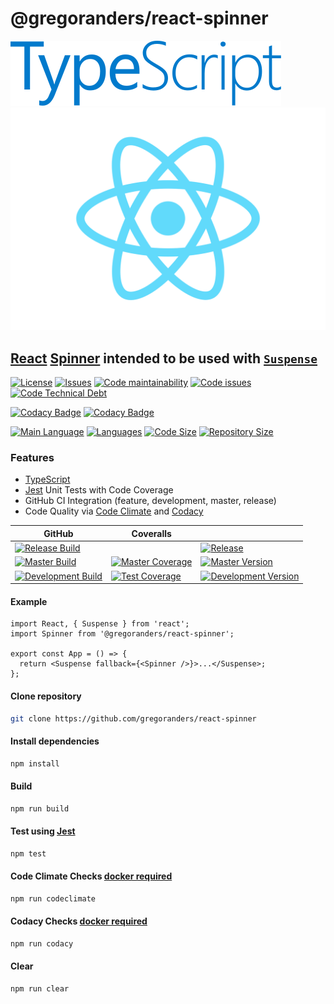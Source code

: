 # @gregoranders/react-spinner

<!-- markdownlint-disable-next-line MD033-->
[<img src="./typescript.svg" />][typescript-url] [<img src="./react.svg" />][react-url]

## [React][react-url] [Spinner](./docs/index.md) intended to be used with [`Suspense`][suspense-url]

[![License][license-image]][license-url]
[![Issues][issues-image]][issues-url]
[![Code maintainability][code-maintainability-image]][code-maintainability-url]
[![Code issues][code-issues-image]][code-issues-url] [![Code Technical Debt][code-tech-debt-image]][code-tech-debt-url]

[![Codacy Badge][codacy-quality-image]][codacy-url]
[![Codacy Badge][codacy-coverage-image]][codacy-url]

[![Main Language][language-image]][code-metric-url] [![Languages][languages-image]][code-metric-url]
[![Code Size][code-size-image]][code-metric-url] [![Repository Size][repo-size-image]][code-metric-url]

### Features

- [TypeScript][typescript-url]
- [Jest][jest-url] Unit Tests with Code Coverage
- GitHub CI Integration (feature, development, master, release)
- Code Quality via [Code Climate](./docs/codeclimate.md) and [Codacy](./docs/codacy.md)

<!-- markdownlint-disable MD013 -->
<!-- lint disable remark-lint-maximum-line-length -->
<!-- lint disable maximum-line-length -->
| GitHub                                                           | Coveralls                                                                  |                                                                              |
| ---------------------------------------------------------------- | -------------------------------------------------------------------------- | ---------------------------------------------------------------------------- |
| [![Release Build][release-build-image]][release-url]             |                                                                            | [![Release][release-image]][release-url]                                     |
| [![Master Build][master-build-image]][master-url]                | [![Master Coverage][master-coveralls-image]][master-coveralls-url]         | [![Master Version][master-version-image]][master-version-url]                |
| [![Development Build][development-build-image]][development-url] | [![Test Coverage][development-coveralls-image]][development-coveralls-url] | [![Development Version][development-version-image]][development-version-url] |
<!-- lint enable maximum-line-length -->
<!-- lint enable remark-lint-maximum-line-length -->
<!-- markdownlint-enable MD013 -->
#### Example

<!-- markdownlint-disable MD033 -->
```tsx
import React, { Suspense } from 'react';
import Spinner from '@gregoranders/react-spinner';

export const App = () => {
  return <Suspense fallback={<Spinner />}>...</Suspense>;
};
```
<!-- markdownlint-enable MD033 -->

#### Clone repository

```sh
git clone https://github.com/gregoranders/react-spinner
```

#### Install dependencies

```sh
npm install
```

#### Build

```sh
npm run build
```

#### Test using [Jest][jest-url]

```sh
npm test
```

#### Code Climate Checks [docker required](docs/codeclimate.md)

```sh
npm run codeclimate
```

#### Codacy Checks [docker required](docs/codacy.md)

```sh
npm run codacy
```

#### Clear

```sh
npm run clear
```

[release-url]: https://github.com/gregoranders/react-spinner/releases
[master-url]: https://github.com/gregoranders/react-spinner/tree/master
[development-url]: https://github.com/gregoranders/react-spinner/tree/development
[code-metric-url]: https://github.com/gregoranders/react-spinner/search?l=TypeScript
[license-url]: https://github.com/gregoranders/react-spinner/blob/master/LICENSE
[license-image]: https://img.shields.io/github/license/gregoranders/react-spinner.svg
[master-version-url]: https://github.com/gregoranders/react-spinner/blob/master/package.json
[master-version-image]: https://img.shields.io/github/package-json/v/gregoranders/react-spinner/master
[development-version-url]: https://github.com/gregoranders/react-spinner/blob/development/package.json
[development-version-image]: https://img.shields.io/github/package-json/v/gregoranders/react-spinner/development
[issues-url]: https://github.com/gregoranders/react-spinner/issues
[issues-image]: https://img.shields.io/github/issues-raw/gregoranders/react-spinner.svg
[release-image]: https://img.shields.io/github/release/gregoranders/react-spinner
[release-build-image]: https://github.com/gregoranders/react-spinner/workflows/Release%20CI/badge.svg
[master-build-image]: https://github.com/gregoranders/react-spinner/workflows/Master%20CI/badge.svg
[development-build-image]: https://github.com/gregoranders/react-spinner/workflows/Development%20CI/badge.svg
[master-coveralls-url]: https://coveralls.io/github/gregoranders/react-spinner?branch=master
[master-coveralls-image]: https://img.shields.io/coveralls/github/gregoranders/react-spinner/master
[development-coveralls-image]: https://img.shields.io/coveralls/github/gregoranders/react-spinner/development
[development-coveralls-url]: https://coveralls.io/github/gregoranders/react-spinner?branch=development
[code-maintainability-url]: https://codeclimate.com/github/gregoranders/react-spinner/maintainability
[code-maintainability-image]: https://img.shields.io/codeclimate/maintainability/gregoranders/react-spinner
[code-issues-url]: https://codeclimate.com/github/gregoranders/react-spinner/maintainability
[code-issues-image]: https://img.shields.io/codeclimate/issues/gregoranders/react-spinner
[code-tech-debt-url]: https://codeclimate.com/github/gregoranders/react-spinner/maintainability
[code-tech-debt-image]: https://img.shields.io/codeclimate/tech-debt/gregoranders/react-spinner
[codacy-quality-image]: https://app.codacy.com/project/badge/Grade/94ba1b3b86ba4b0187f5c2ffe9085f31
[codacy-coverage-image]: https://app.codacy.com/project/badge/Coverage/94ba1b3b86ba4b0187f5c2ffe9085f31
[codacy-url]: https://www.codacy.com/manual/gregoranders/react-spinner
[language-image]: https://img.shields.io/github/languages/top/gregoranders/react-spinner
[languages-image]: https://img.shields.io/github/languages/count/gregoranders/react-spinner
[code-size-image]: https://img.shields.io/github/languages/code-size/gregoranders/react-spinner
[repo-size-image]: https://img.shields.io/github/repo-size/gregoranders/react-spinner
[typescript-url]: http://www.typescriptlang.org/
[jest-url]: https://jestjs.io/
[react-url]: https://reactjs.org/
[suspense-url]: https://reactjs.org/docs/concurrent-mode-suspense.html
